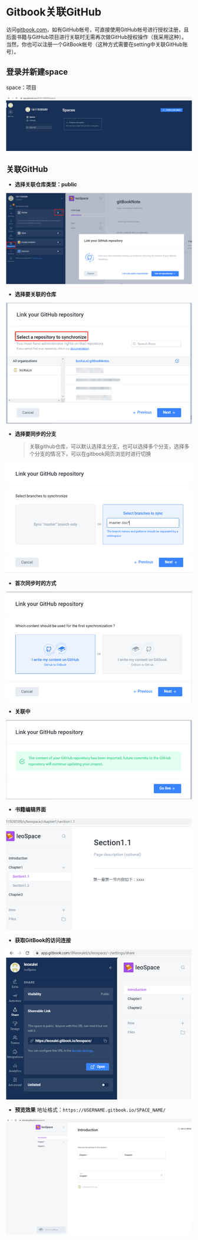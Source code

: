 <!--
 * @Author: xulei
 * @Date: 2020-07-26 15:47:23
 * @LastEditors: xulei
 * @LastEditTime: 2020-07-26 19:08:37
 * @FilePath: \gitBook\manageRelease\gitbookAssociateGithub.md
--> 
# Gitbook关联GitHub

访问[gitbook.com](http://www.gitbook.com)，如有GitHub帐号，可直接使用GitHub帐号进行授权注册，且后面书籍与GitHub项目进行关联时无需再次做GitHub授权操作（我采用这种）。当然，你也可以注册一个GitBook帐号（这种方式需要在setting中关联GitHub账号）。 

## 登录并新建space
space：项目

![gitBookComSpaces](/imgs/gitBookComSpaces.png)

## 关联GitHub

* **选择关联仓库类型：public**

![linkGitHubRepo](/imgs/linkGitHubRepo.png)

* **选择要关联的仓库**

![linkGitHubRepoSelect](/imgs/linkGitHubRepoSelect.png)

* **选择要同步的分支**
    > 关联github仓库，可以默认选择主分支，也可以选择多个分支，选择多个分支的情况下，可以在gitbook网页浏览时进行切换

![linkGitHubRepoSelectBranch](/imgs/linkGitHubRepoSelectBranch.png)

* **首次同步时的方式**

![linkGitHubRepoFirstSync](/imgs/linkGitHubRepoFirstSync.png)

* **关联中**

![linkingGitHubRepo](/imgs/linkingGitHubRepo.png)

* **书籍编辑界面**

![linkedGitHubRepo](/imgs/linkedGitHubRepo.png)

* **获取GitBook的访问连接**

![shareLink](/imgs/shareLink.png)

* **预览效果**
地址格式：`https://USERNAME.gitbook.io/SPACE_NAME/`

![gitBookPreview](/imgs/gitBookPreview.png)
